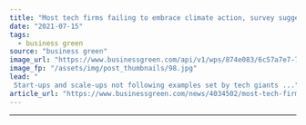 ```yaml
---
title: "Most tech firms failing to embrace climate action, survey suggests"
date: "2021-07-15"
tags: 
  - business green
source: "business green"
image_url: "https://www.businessgreen.com/api/v1/wps/874e083/6c57a7e7-7e87-440c-bea2-ff9a9b959b12/7/tech-talent-185x114.jpg"
image_fp: "/assets/img/post_thumbnails/98.jpg"
lead: "
 Start-ups and scale-ups not following examples set by tech giants ..."
article_url: "https://www.businessgreen.com/news/4034502/most-tech-firms-failing-embrace-climate-action-survey-suggests"
---
```


---
